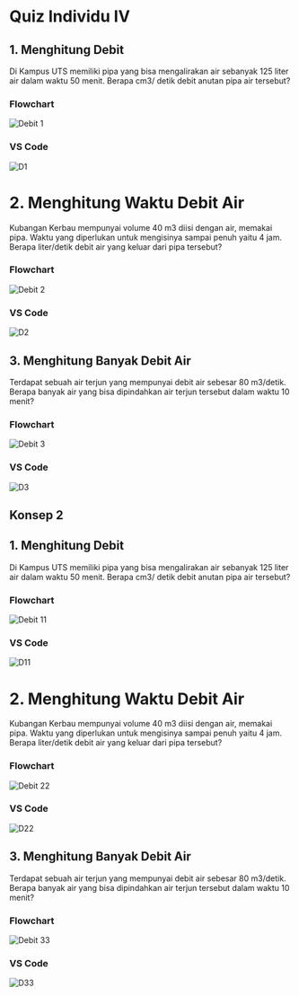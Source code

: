 # Quiz Individu IV
## 1. Menghitung Debit
Di Kampus UTS memiliki pipa yang bisa mengalirakan air sebanyak 125 liter air dalam waktu 50 menit. Berapa cm3/ detik debit anutan pipa air tersebut?
### Flowchart
![Debit 1](https://user-images.githubusercontent.com/93004722/139589635-45e25b9c-d3b5-4a86-8a49-9323a67bd92a.PNG)
### VS Code
![D1](https://user-images.githubusercontent.com/93004722/139589814-56c19b8f-f707-4583-ba26-4f0545353b5d.PNG)
# 2. Menghitung Waktu Debit Air
Kubangan Kerbau mempunyai volume 40 m3 diisi dengan air, memakai pipa. Waktu yang diperlukan untuk mengisinya sampai penuh yaitu 4 jam. Berapa liter/detik debit air yang keluar dari pipa tersebut?
### Flowchart
![Debit 2](https://user-images.githubusercontent.com/93004722/139590116-08ce6f14-32bb-4146-86c1-a980ef4d2709.PNG)
### VS Code
![D2](https://user-images.githubusercontent.com/93004722/139590249-f4b1075c-a655-4883-8fe8-ba0daff24c39.PNG)
## 3. Menghitung Banyak Debit Air
Terdapat sebuah air terjun yang mempunyai debit air sebesar 80 m3/detik. Berapa banyak air yang bisa dipindahkan air terjun tersebut dalam waktu 10 menit?
### Flowchart
![Debit 3](https://user-images.githubusercontent.com/93004722/139590456-2d289294-9536-4561-bbe4-b1a30343b6ff.PNG)
### VS Code
![D3](https://user-images.githubusercontent.com/93004722/139590598-620392ce-798f-4ac7-a62f-d87b5733fe44.PNG)

## Konsep 2
## 1. Menghitung Debit
Di Kampus UTS memiliki pipa yang bisa mengalirakan air sebanyak 125 liter air dalam waktu 50 menit. Berapa cm3/ detik debit anutan pipa air tersebut?
### Flowchart
![Debit 11](https://user-images.githubusercontent.com/93004722/139590759-dd771f70-3606-47ec-825a-204a3386b861.PNG)
### VS Code
![D11](https://user-images.githubusercontent.com/93004722/139591435-3fc8e464-b28b-42cc-a7a1-b82614917e59.PNG)
# 2. Menghitung Waktu Debit Air
Kubangan Kerbau mempunyai volume 40 m3 diisi dengan air, memakai pipa. Waktu yang diperlukan untuk mengisinya sampai penuh yaitu 4 jam. Berapa liter/detik debit air yang keluar dari pipa tersebut?
### Flowchart
![Debit 22](https://user-images.githubusercontent.com/93004722/139591207-8cc7db49-e798-4e74-b206-9920d54c1876.PNG)
### VS Code
![D22](https://user-images.githubusercontent.com/93004722/139591470-49d2cdaf-ad94-43d9-b543-f092aeeb0362.PNG)
## 3. Menghitung Banyak Debit Air
Terdapat sebuah air terjun yang mempunyai debit air sebesar 80 m3/detik. Berapa banyak air yang bisa dipindahkan air terjun tersebut dalam waktu 10 menit?
### Flowchart
![Debit 33](https://user-images.githubusercontent.com/93004722/139591591-b6a35b8e-d586-4f81-abf9-06e5ad0aea09.PNG)
### VS Code
![D33](https://user-images.githubusercontent.com/93004722/139591706-8553b7e0-40f1-45cb-9042-0af391d0f4bc.PNG)
